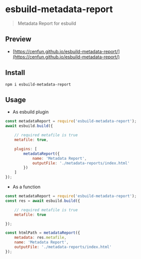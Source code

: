 # esbuild-metadata-report
> Metadata Report for esbuild

## Preview
- [https://cenfun.github.io/esbuild-metadata-report/](https://cenfun.github.io/esbuild-metadata-report/)


## Install
```
npm i esbuild-metadata-report
```

## Usage

- As esbuild plugin
```js
const metadataReport = require('esbuild-metadata-report');
await esbuild.build({

    // required metafile is true
    metafile: true,

    plugins: [
        metadataReport({
            name: 'Metadata Report',
            outputFile: './metadata-reports/index.html'
        })
    ]
});

```
- As a function
```js
const metadataReport = require('esbuild-metadata-report');
const res = await esbuild.build({

    // required metafile is true
    metafile: true

});

const htmlPath = metadataReport({
    metadata: res.metafile,
    name: 'Metadata Report',
    outputFile: './metadata-reports/index.html'
});

```
